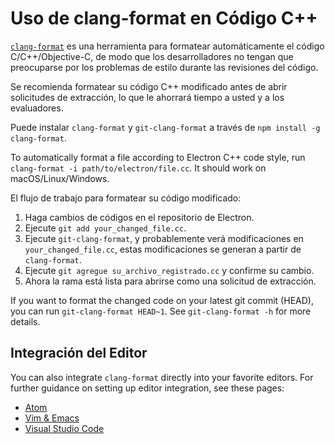 # Uso de clang-format en Código C++

[`clang-format`](https://clang.llvm.org/docs/ClangFormat.html) es una herramienta para formatear automáticamente el código C/C++/Objective-C, de modo que los desarrolladores no tengan que preocuparse por los problemas de estilo durante las revisiones del código.

Se recomienda formatear su código C++ modificado antes de abrir solicitudes de extracción, lo que le ahorrará tiempo a usted y a los evaluadores.

Puede instalar `clang-format` y `git-clang-format` a través de `npm install -g clang-format`.

To automatically format a file according to Electron C++ code style, run `clang-format -i path/to/electron/file.cc`. It should work on macOS/Linux/Windows.

El flujo de trabajo para formatear su código modificado:

1. Haga cambios de códigos en el repositorio de Electron.
2. Ejecute `git add your_changed_file.cc`.
3. Ejecute `git-clang-format`, y probablemente verá modificaciones en `your_changed_file.cc`, estas modificaciones se generan a partir de `clang-format`.
4. Ejecute `git agregue su_archivo_registrado.cc` y confirme su cambio.
5. Ahora la rama está lista para abrirse como una solicitud de extracción.

If you want to format the changed code on your latest git commit (HEAD), you can run `git-clang-format HEAD~1`. See `git-clang-format -h` for more details.

## Integración del Editor

You can also integrate `clang-format` directly into your favorite editors. For further guidance on setting up editor integration, see these pages:

  * [Atom](https://atom.io/packages/clang-format)
  * [Vim & Emacs](https://clang.llvm.org/docs/ClangFormat.html#vim-integration)
  * [Visual Studio Code](https://marketplace.visualstudio.com/items?itemName=xaver.clang-format)
